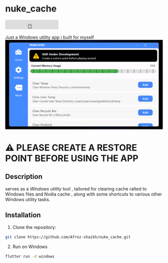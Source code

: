 # nuke_cache

<!-- Place this tag where you want the button to render. -->
<iframe src="https://ghbtns.com/github-btn.html?user=Afroz-shaikh&repo=nukeCache&type=star&count=true&size=large" frameborder="0" scrolling="0" width="170" height="30" title="GitHub"> </iframe>


Just a Windows utility app i built for myself
 <img src="https://github.com/Afroz-Shaikh/NukeCache/blob/main/assets/thumbnail/thumbnail.png" alt="s1" width="800">
# ⚠️ PLEASE CREATE A RESTORE POINT BEFORE USING THE APP

## Description

serves as a *Windows utility tool* , tailored for  clearing cache ralted to Windows files and Nvdia cache , along with some shortcuts to  various other Windows utility tasks.




## Installation

1. Clone the repository:

```bash
git clone https://github.com/Afroz-shaikh/nuke_cache.git
```

2. Run on Windows 

``` bash
flutter run -d windows
```
